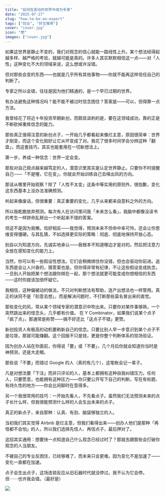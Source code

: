 ```yaml
---
title: "如何在变动的世界中成为专家"
date: "2025-07-27"
slug: "how-to-be-an-expert"
tags: ["创业", "好文推荐"]
cover: "cover.jpg"
icon: "😎"
images: ["cover.jpg"]
---
```

如果这世界是静止不变的，我们对观念的信心就能一路线性上升。某个想法经得起越多样、越严格的考验，就越可能是真的。许多人其实默默相信这一点——对「人性」这种变化不大的领域来说，这么想或许没错。



但对那些会变的东西——也就是几乎所有其他事物——你就不能再这样信任自己的判断了。



专家之所以会错，往往是因为他们精通的，是一个早已过期的世界。



有办法避免这种情况吗？能不能不被过时信念困住？答案是——可以，但得靠一点方法。



我曾经花了将近十年投资早期新创，而颇具讽刺的是，要在这领域成功，靠的正是不断砍掉重练信念的能力。



那些真正值得注意的新创点子，一开始几乎都看起来像烂主意，原因很简单：世界才刚变，而这个变化刚好让它从坏变成了对。我花了很多时间学会分辨这种「翻盘」，而这套技巧，其实也能套用在一切新想法上。



第一步，养成一种信念：世界一定会变。



那些对自己观点越来越笃定的人，潜意识里其实是认定世界静止。只要你不时提醒自己——「不是喔，它在变」，你就会开始训练自己去嗅出风的方向。



那该从哪里开始观察？除了「人性不太变」这条中等实用的原则外，很抱歉，变化这东西基本上没办法准确预测。



听起来像废话，但很重要：真正重要的变化，几乎从来都来自意料之外的方向。



所以我乾脆放弃预测。每次有人在访问里问我「未来怎么看」，我脑中都像没读书的考生一样拼命乱掰出一个听起来不错的答案。



但这不是因为我懒。恰好相反——我觉得，预测未来不但命中率可怜，还会让你思维变得僵硬。与其乱猜，不如选择更实际的策略：彻底、彻底地保持开放心态。



别自以为知道方向，先诚实地承认——我根本不知道哪边才是对的。然后把注意力全放在感知变化的能力上。



当然，你可以有一些假设性想法。它们会稍微绑住你没错，但也会驱动你前进。追东西是会让人兴奋的，猜答案也是。但你得非常有纪律，不让这些假设变成执念。
一旦别人开始把某个想法跟你绑在一起，那个想法就更可能变成你想相信的东西——这时你就该加倍怀疑它。



我相信，这种偏被动的做法，不只对判断想法有帮助，连产出想法也一样管用。真正的诀窍不是「刻意去想」，而是解决问题时，不打断那些莫名冒出来的直觉。



那些变化的风，常从某个领域专家的潜意识中吹出来。只要你对某件事够熟，一个突然跳出来的怪念头，几乎都有价值。
在 Y Combinator，如果我们说某个点子「疯了点」，那通常是称赞——搞不好还比「这点子不错」更赞。



新创投资人有极高的动机要刷新自己的信念。只要比别人早一步意识到某个点子不是垃圾，那就可能赚翻。这个回报不只是钱，更是你整个判断体系的现场验证。



因为创办人站在你面前，你得说「要」或「不要」，几个月后你就会知道你当时是神预测，还是大走眼。



那些说「不要」而错过 Google 的人（真的有几个），这笔帐会记一辈子。



凡是对想法要「下注」而非只评论的人，基本上都拥有这种自我纠错压力。任何人，只要愿意，也能拥有这种压力——你只要公开写下自己的判断。写在有标题、有持久性的地方——你会比闲聊时在意得多。



另一个我很常用的技巧：一开始先看人，不先看点子。虽然我们无法预测未来的点子长什么样，但我很能预测什么样的人会生出未来的点子。



真正的新点子，来自那种：认真、有劲、脑袋够独立的人。



当初我们其实觉得 Airbnb 是烂主意，但我们看得出来——创办人他们是那种「再怪都不会怕」的人，所以我们选择先信人、再信点子，最后押对了。



这招其实通用：想要快一点知道自己什么观念已经过时了？那就去跟那些会打破你观念的人当朋友。



不被自己的专业反困住，已经够难了，而未来只会更难。因为变化不是加速了——变化一直都在加速。



点子会生出点子，这场连锁反应从旧石器时代就没停过。我不认为它会停。
但⋯⋯也许我会错。（最好是）




![](https://prod-files-secure.s3.us-west-2.amazonaws.com/112d0858-5090-4d34-a606-b75eb8d65fd2/46476355-9cf3-4e99-9b7a-3531bc426380/1000202064.png?X-Amz-Algorithm=AWS4-HMAC-SHA256&X-Amz-Content-Sha256=UNSIGNED-PAYLOAD&X-Amz-Credential=ASIAZI2LB466WF3JINJF%2F20250914%2Fus-west-2%2Fs3%2Faws4_request&X-Amz-Date=20250914T114255Z&X-Amz-Expires=3600&X-Amz-Security-Token=IQoJb3JpZ2luX2VjEN%2F%2F%2F%2F%2F%2F%2F%2F%2F%2F%2FwEaCXVzLXdlc3QtMiJGMEQCIGFBQwK4rZg1oorm2Ls4Z4SkwBI9aGcAKD597djHtNh6AiBGYQA2T182SFVde7sxrU14Rtz8WT7e8ekJ%2F5uD77DqVyr%2FAwhYEAAaDDYzNzQyMzE4MzgwNSIMWZr1FM8bE83f5Uj6KtwDHdUTFapr0QKB32KUH%2FnKe1kDsgM2GbfGaT3bJpP2bODhcbXQHKUss0FLOXfnTvFQP9xgkJEDD1SPKHFTp%2BdO1Z4N5OtXycGDUeiqkLvI5jFjQpr%2FvTReMvL9jgY5I%2BnBgG0CzBvUXBwCAfh3zxM6aGwdZhseuND1f3RFfN9cz5j988jdDjZLiIpkm%2FX%2BjlM7m27dLG1axNhu5YSGYeXRgRmViWtlgTd9wfRdWuWOYww9iTcoIAw3UkG0XegNFWhTN6%2Bvse5X2paXZ4mQB9Wx2aP9DdZHxTwWQPZ2I%2BOhK93VgOJR9vRTVtCLO561yjYD9o%2FcQlrIP%2BDhsEg4NVCLk7xwJ5R1bhC0Of5z0PGTTyNnQlpL%2BU1I%2Bzgl0WwiBsUOYaQNgaOVYIbIiUiPi5DvQWZLowS4Vtvu7FKu3lZag%2FWFSSdJVr0Nw6ond5m8r7%2FAMqCztRvlnkCQ%2BReWDkcx%2BlWT4JwOsqtTsyVkn%2F0BquaPhOrwu80013XmUblPCc2ft0c4hc6A1I6tUzOLnwpn1E2HAOx34wcQT%2FbcNsePHqc8MNhy2iKki8EVcdV2rxa0TulLFtoAvSInu%2FTYr4Zbd2DcQv7j%2F0JyAJEsYEthTM6UoGEFP2jhGVt3Z%2Bcwm8%2BZxgY6pgGyAbQ8gfdEzh9%2BjPT1xjKZ%2Fm51u6xZGOHgO2k9UyZCRkNNbk1LEpOUj4qcSMFrBGlgPd%2FGq7qeGwgYh1vDBUiwLB5O%2FsAO0IV0mtcpWA6W5l%2Fg8MbQ56%2BDIHP4nWOMehYLtJ3IzzOLJP0fVdrNToL24xSYklhEY2yqHTypUjhagbknhm%2FrIV2zGdE4xtBx%2FbiApjdFYksnOj8yhsBtyvqNgzM3MPIR&X-Amz-Signature=bc1fc5b6e2bf97a57cade6318d20495d345122d0f3ff6fae0257e4314dab0a9b&X-Amz-SignedHeaders=host&x-amz-checksum-mode=ENABLED&x-id=GetObject)

